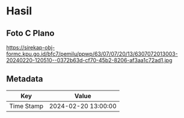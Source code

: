 # Hasil

## Foto C Plano

https://sirekap-obj-formc.kpu.go.id/bfc7/pemilu/ppwp/63/07/07/20/13/6307072013003-20240220-120510--0372b63d-cf70-45b2-8206-af3aa1c72ad1.jpg


## Metadata

| Key        | Value               |
| ---------- | ------------------- |
| Time Stamp | 2024-02-20 13:00:00 |



